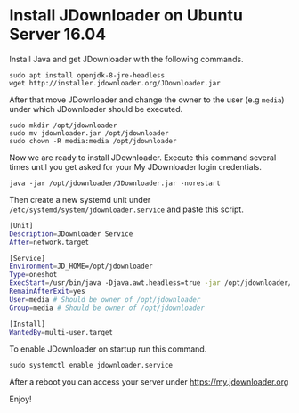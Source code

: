 # Install JDownloader on Ubuntu Server 16.04

Install Java and get JDownloader with the following commands.
```
sudo apt install openjdk-8-jre-headless
wget http://installer.jdownloader.org/JDownloader.jar
```
After that move JDownloader and change the owner to the user (e.g `media`) under which JDownloader should be executed.
```
sudo mkdir /opt/jdownloader
sudo mv jdownloader.jar /opt/jdownloader
sudo chown -R media:media /opt/jdownloader 
```
Now we are ready to install JDownloader. Execute this command several times until you get asked for your My JDownloader login credentials.
```
java -jar /opt/jdownloader/JDownloader.jar -norestart
```
Then create a new systemd unit under `/etc/systemd/system/jdownloader.service` and paste this script.
```bash
[Unit]
Description=JDownloader Service
After=network.target

[Service]
Environment=JD_HOME=/opt/jdownloader
Type=oneshot
ExecStart=/usr/bin/java -Djava.awt.headless=true -jar /opt/jdownloader/JDownloader.jar
RemainAfterExit=yes
User=media # Should be owner of /opt/jdownloader
Group=media # Should be owner of /opt/jdownloader

[Install]
WantedBy=multi-user.target
```
To enable JDownloader on startup run this command.
```
sudo systemctl enable jdownloader.service
```

After a reboot you can access your server under https://my.jdownloader.org

Enjoy!
